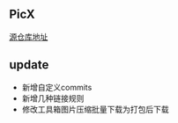 ## PicX

[源仓库地址](https://github.com/XPoet/picx)

## update

- 新增自定义commits
- 新增几种链接规则
- 修改工具箱图片压缩批量下载为打包后下载